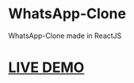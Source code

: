 # WhatsApp-Clone
WhatsApp-Clone made in ReactJS

# [LIVE DEMO](https://whatsapp-clone-27a86.web.app/)
